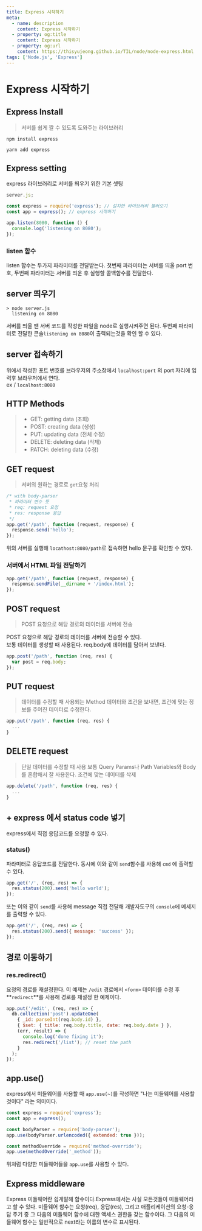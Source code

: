 ```yaml
---
title: Express 시작하기
meta:
  - name: description
    content: Express 시작하기
  - property: og:title
    content: Express 시작하기
  - property: og:url
    content: https://thisyujeong.github.io/TIL/node/node-express.html
tags: ['Node.js', 'Express']
---
```


# Express 시작하기

## Express Install

> 서버를 쉽게 짤 수 있도록 도와주는 라이브러리

```
npm install express
```

```
yarn add express
```

## Express setting

express 라이브러리로 서버를 띄우기 위한 기본 셋팅

```js
server.js;

const express = require('express'); // 설치한 라이브러리 불러오기
const app = express(); // express 시작하기

app.listen(8080, function () {
  console.log('listening on 8080');
});
```

### listen 함수

listen 함수는 두가지 파라미터를 전달받는다. 첫번째 파라미터는 서버를 띄울 port 번호, 두번째 파라미터는 서버를 띄운 후 실행할 콜백함수를 전달한다.

## server 띄우기

```
> node server.js
  listening on 8080
```

서버를 띄울 땐 서버 코드를 작성한 파일을 node로 실행시켜주면 된다. 두번째 파라미터로 전달한 콘솔`listening on 8080`이 출력되는것을 확인 할 수 있다.

## server 접속하기

위에서 작성한 포트 번호를 브라우저의 주소창에서 `localhost:port` 의 port 자리에 입력후 브라우저에서 연다.  
ex / `localhost:8080`

## HTTP Methods

> - GET: getting data (조회)
> - POST: creating data (생성)
> - PUT: updating data (전체 수정)
> - DELETE: deleting data (삭제)
> - PATCH: deleting data (수정)

## GET request

> 서버의 원하는 경로로 `get`요청 처리

```js
/* with body-parser
 * 파라미터 변수 뜻
 * req: request 요청
 * res: response 응답
 */
app.get('/path', function (request, response) {
  response.send('hello');
});
```

위의 서버를 실행해 `locathost:8080/path`로 접속하면 hello 문구를 확인할 수 있다.

### 서버에서 HTML 파일 전달하기

```js
app.get('/path', function (request, response) {
  response.sendFile(__dirname + '/index.html');
});
```

## POST request

> POST 요청으로 해당 경로의 데이터를 서버에 전송

POST 요청으로 해당 경로의 데이터를 서버에 전송할 수 있다.  
보통 데이터를 생성할 때 사용된다. req.body에 데이터를 담아서 보낸다.

```js
app.post('/path', function (req, res) {
  var post = req.body;
});
```

## PUT request

> 데이터를 수정할 때 사용되는 Method
> 데이터와 조건을 보내면, 조건에 맞는 정보를 주어진 데이터로 수정한다.

```js
app.put('/path', function (req, res) {
  ...
}
```

## DELETE request

> 단일 데이터를 수정할 때 사용
> 보통 Query Params나 Path Variables와 Body를 혼합해서 잘 사용한다. 조건에 맞는 데이터를 삭제

```js
app.delete('/path', function (req, res) {
  ...
}
```

## + express 에서 status code 넣기

express에서 직접 응답코드를 요청할 수 있다.

### status()

파라미터로 응답코드를 전달한다. 동시에 이와 같이 `send`함수를 사용해 `cmd` 에 출력할 수 있다.

```js
app.get('/', (req, res) => {
  res.status(200).send('hello world');
});
```

또는 이와 같이 `send`를 사용해 message 직접 전달해 개발자도구의 `console`에 메세지를 출력할 수 있다.

```js
app.get('/', (req, res) => {
  res.status(200).send({ message: 'success' });
});
```

## 경로 이동하기

### res.redirect()

요청의 경로를 재설정한다.
이 예제는 `/edit` 경로에서 `<form>` 데이터를 수정 후 **`redirect`**를 사용해 경로를 재설정 한 예제이다.

```js
app.put('/edit', (req, res) => {
  db.collection('post').updateOne(
    { _id: parseInt(req.body.id) },
    { $set: { title: req.body.title, date: req.body.date } },
    (err, result) => {
      console.log('done fixing it');
      res.redirect('/list'); // reset the path
    }
  );
});
```

## app.use()

express에서 미들웨어를 사용할 때 `app.use(~)`를 작성하면 "나는 미들웨어를 사용할 것이다" 라는 의미이다.

```js
const express = require('express');
const app = express();

const bodyParser = require('body-parser');
app.use(bodyParser.urlencoded({ extended: true }));

const methodOverride = require('method-override');
app.use(methodOverride('_method'));
```

위처럼 다양한 미들웨어들을 `app.use`를 사용할 수 있다.

## Express middleware

Express 미들웨어란 쉽게말해 함수이다.Express에서는 사실 모든것들이 미들웨어라고 할 수 있다. 미들웨어 함수는 요청(req), 응답(res), 그리고 애플리케이션의 요청-응답 주기 중 그 다음의 미들웨어 함수에 대한 액세스 권한을 갖는 함수이다. 그 다음의 미들웨어 함수는 일반적으로 next라는 이름의 변수로 표시된다.
